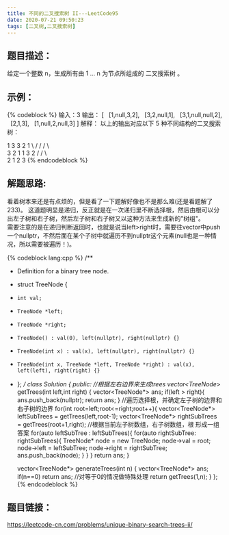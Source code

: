 ```yaml
---
title: 不同的二叉搜索树 II---LeetCode95
date: 2020-07-21 09:50:23
tags: [二叉树,二叉搜索树]
---
```

## 题目描述：  
给定一个整数 n，生成所有由 1 ... n 为节点所组成的 二叉搜索树 。

## 示例：   
{% codeblock %}
输入：3
输出：
[
  [1,null,3,2],
  [3,2,null,1],
  [3,1,null,null,2],
  [2,1,3],
  [1,null,2,null,3]
]
解释：
以上的输出对应以下 5 种不同结构的二叉搜索树：

   1         3     3      2      1
    \       /     /      / \      \
     3     2     1      1   3      2
    /     /       \                 \
   2     1         2                 3
{% endcodeblock %}
<!-- more -->

## 解题思路:  
看着树本来还是有点烦的，但是看了一下题解好像也不是那么难(还是看题解了233)。
这道题明显是递归，反正就是在一次递归里不断选择根，然后由根可以分出左子树和右子树，然后左子树和右子树又以这种方法来生成新的"树组"。  
需要注意的是在递归判断返回时，也就是说当left>right时，需要往vector中push一个nullptr，不然后面在某个子树中就遍历不到nullptr这个元素(null也是一种情况，所以需要被遍历！)。

{% codeblock lang:cpp %}
/**
 * Definition for a binary tree node.
 * struct TreeNode {
 *     int val;
 *     TreeNode *left;
 *     TreeNode *right;
 *     TreeNode() : val(0), left(nullptr), right(nullptr) {}
 *     TreeNode(int x) : val(x), left(nullptr), right(nullptr) {}
 *     TreeNode(int x, TreeNode *left, TreeNode *right) : val(x), left(left), right(right) {}
 * };
 */
class Solution {
public:
    //根据左右边界来生成trees 
    vector<TreeNode*> getTrees(int left,int right)
    {
        vector<TreeNode*> ans;
        if(left > right){
            ans.push_back(nullptr);
            return ans;
        }
        //遍历选择根，并确定左子树的边界和右子树的边界
        for(int root=left;root<=right;root++){
            vector<TreeNode*> leftSubTrees = getTrees(left,root-1);
            vector<TreeNode*> rightSubTrees = getTrees(root+1,right);
            //根据当前左子树数组，右子树数组，根 形成一组答案
            for(auto leftSubTree : leftSubTrees){
                for(auto rightSubTree: rightSubTrees){
                    TreeNode* node = new TreeNode;
                    node->val = root;
                    node->left = leftSubTree;
                    node->right = rightSubTree;
                    ans.push_back(node);
                }
            }
        }
        return ans;
    } 
    
    vector<TreeNode*> generateTrees(int n) {
        vector<TreeNode*> ans;
        if(n==0) return ans; //对等于0的情况做特殊处理
        return getTrees(1,n);
    }
};
{% endcodeblock %}

## 题目链接：  
https://leetcode-cn.com/problems/unique-binary-search-trees-ii/